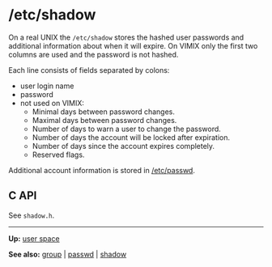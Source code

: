 # /etc/shadow

On a real UNIX the `/etc/shadow` stores the hashed user passwords and additional information about when it will expire. On VIMIX only the first two columns are used and the password is not hashed.

Each line consists of fields separated by colons:
- user login name
- password
- not used on VIMIX:
	- Minimal days between password changes.
	- Maximal days between password changes.
	- Number of days to warn a user to change the password.
	- Number of days the account will be locked after expiration.
	- Number of days since the account expires completely.
	- Reserved flags.

Additional account information is stored in [/etc/passwd](passwd.md).

## C API

See `shadow.h`.

---
**Up:** [user space](../userspace.md)

**See also:** [group](group.md) | [passwd](passwd.md) | [shadow](shadow.md) 
